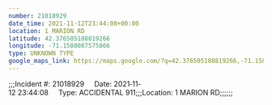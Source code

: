 ```yaml
---
number: 21018929
date_time: 2021-11-12T23:44:08+00:00
location: 1 MARION RD
latitude: 42.376505188819266
longitude: -71.1580087575866
type: UNKNOWN TYPE
google_maps_link: https://maps.google.com/?q=42.376505188819266,-71.1580087575866
---
```


;;;Incident #: 21018929     Date: 2021‐11‐12 23:44:08     Type: ACCIDENTAL 911;;;Location: 1 MARION RD;;;;;;

